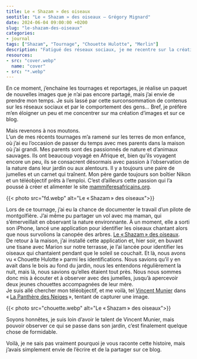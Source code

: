 ```yaml
---
title: Le « Shazam » des oiseaux
seotitle: "Le « Shazam » des oiseaux — Grégory Mignard"
date: 2024-06-04 09:00:00 +0200
slug: "le-shazam-des-oiseaux"
categories:
- journal
tags: ["Shazam", "Tournage", "Chouette Hulotte", "Merlin"]
description: "Fatigué des réseaux sociaux, je me recentre sur la création et la nature. Lors d'un vol en montgolfière, j'ai redécouvert la passion familiale pour l'observation des oiseaux."
resources:
- src: "cover.webp"
  name: "cover"
- src: "*.webp"
---
```


En ce moment, j’enchaine les tournages et reportages, je réalise un paquet de nouvelles images que je n’ai pas encore partagé, mais j’ai envie de prendre mon temps. Je suis lassé par cette surconsommation de contenus sur les réseaux sociaux et par le comportement des gens… Bref, je préfère m’en éloigner un peu et me concentrer sur ma création d’images et sur ce blog.

Mais revenons à nos moutons.  
L’un de mes récents tournages m’a ramené sur les terres de mon enfance, où j’ai eu l’occasion de passer du temps avec mes parents dans la maison où j’ai grandi. Mes parents sont des passionnés de nature et d’animaux sauvages. Ils ont beaucoup voyagé en Afrique et, bien qu’ils voyagent encore un peu, ils se consacrent désormais avec passion à l’observation de la nature dans leur jardin ou aux alentours. Il y a toujours une paire de jumelles et un carnet qui traînent. Mon père garde toujours son boîtier Nikon et un téléobjectif prêts à l’emploi. C’est d’ailleurs cette passion qui l’a poussé à créer et alimenter le site [mammiferesafricains.org](https://mammiferesafricains.org).

{{< photo src="fd.webp" alt="Le « Shazam » des oiseaux">}}

Lors de ce tournage, j’ai eu la chance de documenter le travail d’un pilote de montgolfière. J’ai même pu partager un vol avec ma maman, qui s’émerveillait en observant la nature environnante. À un moment, elle a sorti son iPhone, lancé une application pour identifier les oiseaux chantant alors que nous survolions la canopée des arbres. [Le « Shazam » des oiseaux](https://merlin.allaboutbirds.org).  
De retour à la maison, j’ai installé cette application et, hier soir, en buvant une tisane avec Marion sur notre terrasse, je l’ai lancée pour identifier les oiseaux qui chantaient pendant que le soleil se couchait. Et là, nous avons vu « Chouette Hulotte » parmi les identifications. Nous savions qu’il y en avait dans le bois au fond du jardin, nous les entendons régulièrement la nuit, mais là, nous savions qu’elles étaient tout près. Nous nous sommes donc mis à écouter et à observer avec des jumelles, jusqu’à apercevoir deux jeunes chouettes accompagnées de leur mère.  
Je suis allé chercher mon téléobjectif, et me voilà, tel [Vincent Munier](https://www.vincentmunier.com/vincent-munier/) dans « [La Panthère des Neiges](https://www.netflix.com/watch/81497741) », tentant de capturer une image.

{{< photo src="chouette.webp" alt="Le « Shazam » des oiseaux">}}

Soyons honnêtes, je suis loin d’avoir le talent de Vincent Munier, mais pouvoir observer ce qui se passe dans son jardin, c’est finalement quelque chose de formidable.

Voilà, je ne sais pas vraiment pourquoi je vous raconte cette histoire, mais j’avais simplement envie de l’écrire et de la partager sur ce blog.
